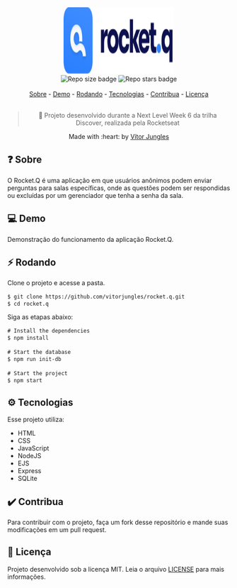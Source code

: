 <div align="center">
  <img src="public/images/logo.svg" width="250" height="150" alt="Rocket.Q" />
  <br>
  <img src="https://img.shields.io/github/repo-size/vitorjungles/rocket.q" alt="Repo size badge" />
  <img src="https://img.shields.io/github/stars/vitorjungles/rocket.q" alt="Repo stars badge" />
  <br>
  <br>
  <a href="#-sobre">Sobre</a> -
  <a href="#-demo">Demo</a> -
  <a href="#-rodando">Rodando</a> -
  <a href="#gear-tecnologias">Tecnologias</a> -
  <a href="#heavy_check_mark-contribua">Contribua</a> -
  <a href="#-licença">Licença</a>
  <br>
  <br>

  > :rocket: Projeto desenvolvido durante a Next Level Week 6 da trilha Discover, realizada pela Rocketseat

  <p>Made with :heart: by <a href="https://github.com/vitorjungles">Vítor Jungles</a></p>
</div>

## ❓ Sobre

O Rocket.Q é uma aplicação em que usuários anônimos podem enviar perguntas para salas específicas, onde as questões podem ser respondidas ou excluídas por um gerenciador que tenha a senha da sala.

## 💻 Demo

Demonstração do funcionamento da aplicação Rocket.Q.

## ⚡ Rodando

Clone o projeto e acesse a pasta.

```
$ git clone https://github.com/vitorjungles/rocket.q.git
$ cd rocket.q
```

Siga as etapas abaixo:

```
# Install the dependencies
$ npm install

# Start the database
$ npm run init-db

# Start the project
$ npm start
```

## :gear: Tecnologias

Esse projeto utiliza:
- HTML
- CSS
- JavaScript
- NodeJS
- EJS
- Express
- SQLite

## :heavy_check_mark: Contribua

Para contribuir com o projeto, faça um fork desse repositório e mande suas modificações em um pull request.

## 📝 Licença

Projeto desenvolvido sob a licença MIT. Leia o arquivo [LICENSE](https://github.com/vitorjungles/rocket.q/blob/master/LICENSE) para mais informações.
